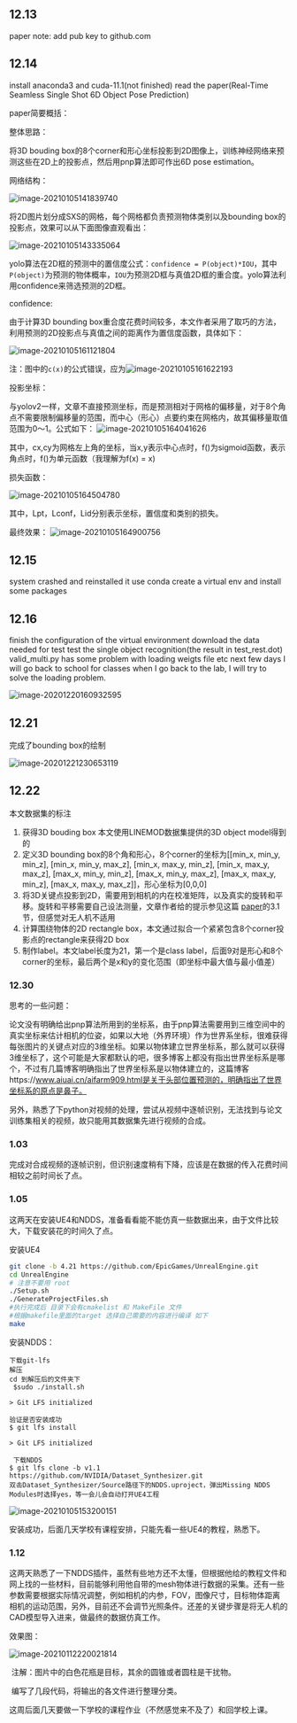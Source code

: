 ## 12.13

paper note: 
add pub key to github.com

## 12.14
install anaconda3 and cuda-11.1(not finished)
read the paper(Real-Time Seamless Single Shot 6D Object Pose Prediction)

paper简要概括：

整体思路：

将3D bouding box的8个corner和形心坐标投影到2D图像上，训练神经网络来预测这些在2D上的投影点，然后用pnp算法即可作出6D pose estimation。

网络结构：

![image-20210105141839740](picts/image-20210105141839740.png)

将2D图片划分成SXS的网格，每个网格都负责预测物体类别以及bounding box的投影点，效果可以从下面图像直观看出：

![image-20210105143335064](picts/image-20210105143335064.png)

​         yolo算法在2D框的预测中的置信度公式：`confidence = P(object)*IOU`，其中`P(object)`为预测的物体概率，`IOU`为预测2D框与真值2D框的重合度。yolo算法利用confidence来筛选预测的2D框。

confidence:        

 由于计算3D bounding box重合度花费时间较多，本文作者采用了取巧的方法，利用预测的2D投影点与真值之间的距离作为置信度函数，具体如下：

![image-20210105161121804](picts/image-20210105161121805.png)

注：图中的`c(x)`的公式错误，应为![image-20210105161622193](picts/image-20210105161622193.png)

投影坐标：

与yolov2一样，文章不直接预测坐标，而是预测相对于网格的偏移量，对于8个角点不需要限制偏移量的范围，而中心（形心）点要约束在网格内，故其偏移量取值范围为0～1。公式如下：
![image-20210105164041626](picts/image-20210105164041626.png)

其中，cx,cy为网格左上角的坐标，当x,y表示中心点时，f()为sigmoid函数，表示角点时，f()为单元函数（我理解为f(x) = x)

损失函数：

![image-20210105164504780](picts/image-20210105164504780.png)

其中，Lpt，Lconf，Lid分别表示坐标，置信度和类别的损失。

最终效果：
![image-20210105164900756](picts/image-20210105164900756.png)

## 12.15

system crashed and reinstalled it
use conda create a virtual env and install some packages

## 12.16
finish the configuration of the virtual environment
download the data needed for  test
test the single object recognition(the result in test_rest.dot)
valid_multi.py has some problem with loading weigts file etc
next few days I will go back to school for classes
when I go back to the lab, I will try to solve the loading problem.

![image-20201220160932595](picts/image-20201220160932595.png)

## 12.21

完成了bounding box的绘制

![image-20201221230653119](picts/image-20201221230653119.png)

## 12.22

本文数据集的标注

1. 获得3D bouding box  本文使用LINEMOD数据集提供的3D object model得到的
2. 定义3D bounding box的8个角和形心，8个corner的坐标为[[min_x, min_y, min_z], [min_x, min_y, max_z], [min_x, max_y, min_z], [min_x, max_y, max_z], [max_x, min_y, min_z], [max_x, min_y, max_z], [max_x, max_y, min_z], [max_x, max_y, max_z]]，形心坐标为[0,0,0]
3. 将3D关键点投影到2D，需要用到相机的内在校准矩阵，以及真实的旋转和平移。旋转和平移需要自己设法测量，文章作者给的提示参见这篇 [paper](http://cmp.felk.cvut.cz/~hodanto2/data/hodan2017tless.pdf)的3.1节，但感觉对无人机不适用
4. 计算围绕物体的2D rectangle box，本文通过拟合一个紧紧包含8个corner投影点的rectangle来获得2D box
5. 制作label。本文label长度为21，第一个是class label，后面9对是形心和8个corner的坐标，最后两个是x和y的变化范围（即坐标中最大值与最小值差）

### 12.30

思考的一些问题：

​       论文没有明确给出pnp算法所用到的坐标系，由于pnp算法需要用到三维空间中的真实坐标来估计相机的位姿，如果以大地（外界环境）作为世界系坐标，很难获得每张图片的关键点对应的3维坐标。如果以物体建立世界坐标系，那么就可以获得3维坐标了，这个可能是大家都默认的吧，很多博客上都没有指出世界坐标系是哪个，不过有几篇博客明确指出了世界坐标系是以物体建立的，这篇博客https://www.aiuai.cn/aifarm909.html是关于头部位置预测的，明确指出了世界坐标系的原点是鼻子。

另外，熟悉了下python对视频的处理，尝试从视频中逐帧识别，无法找到与论文训练集相关的视频，故只能用其数据集先进行视频的合成。

### 1.03

完成对合成视频的逐帧识别，但识别速度稍有下降，应该是在数据的传入花费时间相较之前时间长了点。

### 1.05

这两天在安装UE4和NDDS，准备看看能不能仿真一些数据出来，由于文件比较大，下载安装花的时间久了点。

安装UE4

```bash
git clone -b 4.21 https://github.com/EpicGames/UnrealEngine.git
cd UnrealEngine
# 注意不要用 root
./Setup.sh
./GenerateProjectFiles.sh
#执行完成后 目录下会有cmakelist 和 MakeFile 文件
#根据makefile里面的target 选择自己需要的内容进行编译 如下
make
```

安装NDDS：

```
下载git-lfs
解压
cd 到解压后的文件夹下
 $sudo ./install.sh
 
> Git LFS initialized

验证是否安装成功
$ git lfs install

> Git LFS initialized

 下载NDDS
$ git lfs clone -b v1.1 https://github.com/NVIDIA/Dataset_Synthesizer.git
双击Dataset_Synthesizer/Source路径下的NDDS.uproject，弹出Missing NDDS Modules时选择yes，等一会儿会自动打开UE4工程
```

![image-20210105153200151](picts/image-20210105153200151.png)

安装成功，后面几天学校有课程安排，只能先看一些UE4的教程，熟悉下。

### 1.12

​		这两天熟悉了一下NDDS插件，虽然有些地方还不太懂，但根据他给的教程文件和网上找的一些材料，目前能够利用他自带的mesh物体进行数据的采集。还有一些参数需要根据实际情况调整，例如相机的内参，FOV，图像尺寸，目标物体距离相机的运动范围，另外，目前还不会调节光照条件。还差的关键步骤是将无人机的CAD模型导入进来，做最终的数据仿真工作。

效果图：

![image-20210112220021814](picts/image-20210112220021814.png)

​		注解：图片中的白色花瓶是目标，其余的圆锥或者圆柱是干扰物。

​		编写了几段代码，将输出的各文件进行整理分类。

​		这周后面几天要做一下学校的课程作业（不然感觉来不及了）和回学校上课。

